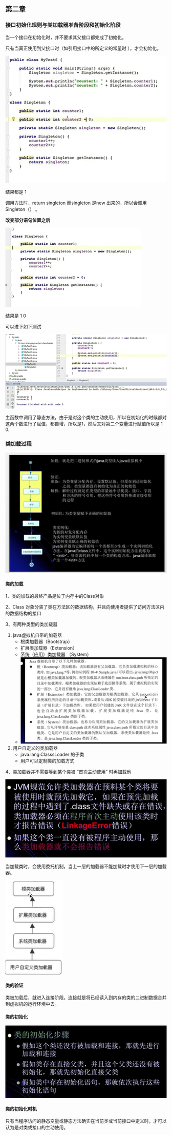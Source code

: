 ## 第二章

### 接口初始化规则与类加载器准备阶段和初始化阶段

当一个接口在初始化时，并不要求其父接口都完成了初始化。

只有当真正使用到父接口时（如引用接口中的所定义的常量时 ），才会初始化。

![1565013789398](第二章.assets/1565013789398.png)

结果都是   1 

调用方法时，return singleton    而singleton 是new 出来的，所以会调用 Singleton（） 。

**改变部分语句位置之后**

![1565014000955](第二章.assets/1565014000955.png)

结果是   1    0

 

可以进下如下测试

![1565014259087](第二章.assets/1565014259087.png)

主函数中调用了静态方法，由于是对这个类的主动使用，所以在初始化的时候都对这两个数进行了赋值，都自增，所以是1，然后又对第二个变量进行赋值所以是  1  0.



### 类加载过程

![1565148790836](第二章.assets/1565148790836.png)



#### 类的加载

1、类的加载的最终产品是位于内存中的Class对象

2、Class 对象分装了类在方法区的数据结构，并且向使用者提供了访问方法区内的数据结构的接口

3、有两种类型的类加载器

1. java虚拟机自带的加载器
   - 根类加载器（Bootstrap）
   - 扩展类加载器（Extension）
   - 系统（应用）类加载器 （System）
   - ![1565150195620](第二章.assets/1565150195620.png)
2. 用户自定义的类加载器
   - java.lang.ClasssLoader 的子类
   - 用户可以定制类的加载方式

4、类加载器并不需要等到某个类被 “首次主动使用” 时再加载他

![1565149515239](第二章.assets/1565149515239.png)

当加载类时，会使用委托机制，当上一层的加载器不能加载时才使用下一层的加载器。

![1565150268688](第二章.assets/1565150268688.png)



#### 类的验证

类被加载后，就进入连接阶段。连接就是将已经读入到内存的类的二进制数据合并到虚拟机的运行环境中去。

#### 类的初始化

![1565149835258](第二章.assets/1565149835258.png)

#### 类的初始化时机

只有当程序访问的静态变量或静态方法确实在当前类或当前接口中定义时，才可以认为是对类或接口的主动使用。









